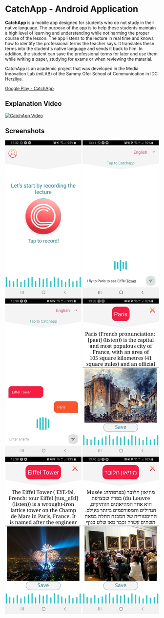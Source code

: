 # CatchApp - Android Application
**CatchApp** is a mobile app designed for students who do not study in their native language. The purpose of the app is to help these students maintain a high level of learning and understanding while not harming the proper course of the lesson. The app listens to the lecture in real time and knows how to identify the professional terms the teacher says. It translates these terms into the student's native language and sends it back to him. In addition, the student can save the professional terms for later and use them while writing a paper, studying for exams or when reviewing the material.

CatchApp is an academic project that was developed in the Media Innovation Lab (miLAB) of the Sammy Ofer School of Communication in IDC Herzliya.

[Google Play - CatchApp](https://play.google.com/store/apps/details?id=com.catchapp.nitai.client_nitai)


## Explanation Video
[![CatchApp Video](https://img.youtube.com/vi/aHP8iXopoiI/0.jpg)](https://www.youtube.com/watch?v=aHP8iXopoiI)
## Screenshots
![](media/img11.jpeg)
![](media/img22.jpeg)
![](media/img33.jpeg)
![](media/img44.jpeg)
![](media/img55.jpeg)
![](media/img66.jpeg)
